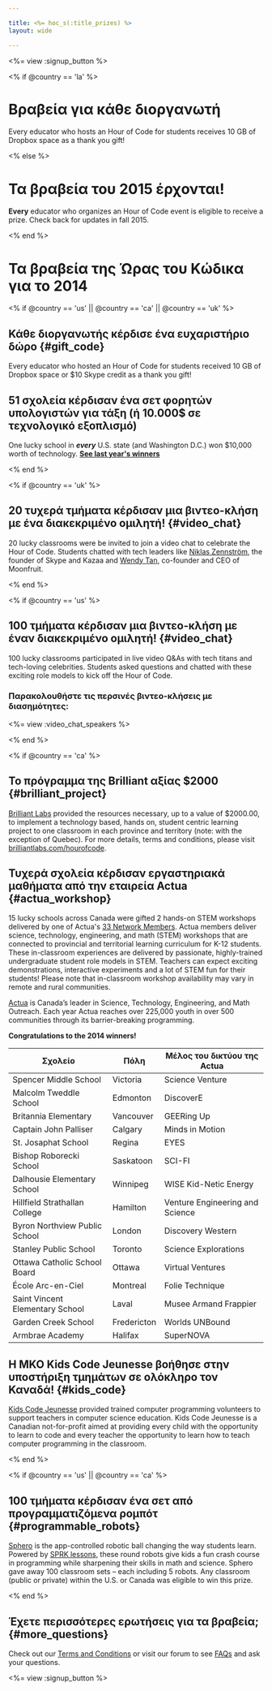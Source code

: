 ```yaml
---

title: <%= hoc_s(:title_prizes) %>
layout: wide

---
```


<%= view :signup_button %>

<% if @country == 'la' %>

# Βραβεία για κάθε διοργανωτή

Every educator who hosts an Hour of Code for students receives 10 GB of Dropbox space as a thank you gift!

<% else %>

# Τα βραβεία του 2015 έρχονται!

**Every** educator who organizes an Hour of Code event is eligible to receive a prize. Check back for updates in fall 2015.

<% end %>

# Τα βραβεία της Ώρας του Κώδικα για το 2014

<% if @country == 'us' || @country == 'ca' || @country == 'uk' %>

## Κάθε διοργανωτής κέρδισε ένα ευχαριστήριο δώρο {#gift_code}

Every educator who hosted an Hour of Code for students received 10 GB of Dropbox space or $10 Skype credit as a thank you gift!

## 51 σχολεία κέρδισαν ένα σετ φορητών υπολογιστών για τάξη (ή 10.000$ σε τεχνολογικό εξοπλισμό)

One lucky school in ***every*** U.S. state (and Washington D.C.) won $10,000 worth of technology. [**See last year's winners**](http://codeorg.tumblr.com/post/104109522378/prize-winners)

<% end %>

<% if @country == 'uk' %>

## 20 τυχερά τμήματα κέρδισαν μια βιντεο-κλήση με ένα διακεκριμένο ομιλητή! {#video_chat}

20 lucky classrooms were be invited to join a video chat to celebrate the Hour of Code. Students chatted with tech leaders like [Niklas Zennström](https://www.youtube.com/watch?v=28Uiam6mFeI), the founder of Skype and Kazaa and [Wendy Tan](https://www.youtube.com/watch?v=Xzh54UPe4qg), co-founder and CEO of Moonfruit.

<% end %>

<% if @country == 'us' %>

## 100 τμήματα κέρδισαν μια βιντεο-κλήση με έναν διακεκριμένο ομιλητή! {#video_chat}

100 lucky classrooms participated in live video Q&As with tech titans and tech-loving celebrities. Students asked questions and chatted with these exciting role models to kick off the Hour of Code.

### Παρακολουθήστε τις περσινές βιντεο-κλήσεις με διασημότητες:

<%= view :video_chat_speakers %>

<% end %>

<% if @country == 'ca' %>

## Το πρόγραμμα της Brilliant αξίας $2000 {#brilliant_project}

[Brilliant Labs](http://brilliantlabs.com/hourofcode) provided the resources necessary, up to a value of $2000.00, to implement a technology based, hands on, student centric learning project to one classroom in each province and territory (note: with the exception of Quebec). For more details, terms and conditions, please visit [brilliantlabs.com/hourofcode](http://brilliantlabs.com/hourofcode).

## Τυχερά σχολεία κέρδισαν εργαστηριακά μαθήματα από την εταιρεία Actua {#actua_workshop}

15 lucky schools across Canada were gifted 2 hands-on STEM workshops delivered by one of Actua's [33 Network Members](http://www.actua.ca/about-members/). Actua members deliver science, technology, engineering, and math (STEM) workshops that are connected to provincial and territorial learning curriculum for K-12 students. These in-classroom experiences are delivered by passionate, highly-trained undergraduate student role models in STEM. Teachers can expect exciting demonstrations, interactive experiments and a lot of STEM fun for their students! Please note that in-classroom workshop availability may vary in remote and rural communities.

[Actua](http://actua.ca/) is Canada’s leader in Science, Technology, Engineering, and Math Outreach. Each year Actua reaches over 225,000 youth in over 500 communities through its barrier-breaking programming.

**Congratulations to the 2014 winners!**

| Σχολείο                         | Πόλη        | Μέλος του δικτύου της Actua     |
| ------------------------------- | ----------- | ------------------------------- |
| Spencer Middle School           | Victoria    | Science Venture                 |
| Malcolm Tweddle School          | Edmonton    | DiscoverE                       |
| Britannia Elementary            | Vancouver   | GEERing Up                      |
| Captain John Palliser           | Calgary     | Minds in Motion                 |
| St. Josaphat School             | Regina      | EYES                            |
| Bishop Roborecki School         | Saskatoon   | SCI-FI                          |
| Dalhousie Elementary School     | Winnipeg    | WISE Kid-Netic Energy           |
| Hillfield Strathallan College   | Hamilton    | Venture Engineering and Science |
| Byron Northview Public School   | London      | Discovery Western               |
| Stanley Public School           | Toronto     | Science Explorations            |
| Ottawa Catholic School Board    | Ottawa      | Virtual Ventures                |
| École Arc-en-Ciel               | Montreal    | Folie Technique                 |
| Saint Vincent Elementary School | Laval       | Musee Armand Frappier           |
| Garden Creek School             | Fredericton | Worlds UNBound                  |
| Armbrae Academy                 | Halifax     | SuperNOVA                       |

## H MKO Kids Code Jeunesse βοήθησε στην υποστήριξη τμημάτων σε ολόκληρο τον Καναδά! {#kids_code}

[Kids Code Jeunesse](http://www.kidscodejeunesse.org) provided trained computer programming volunteers to support teachers in computer science education. Kids Code Jeunesse is a Canadian not-for-profit aimed at providing every child with the opportunity to learn to code and every teacher the opportunity to learn how to teach computer programming in the classroom.

<% end %>

<% if @country == 'us' || @country == 'ca' %>

## 100 τμήματα κέρδισαν ένα σετ από προγραμματιζόμενα ρομπότ {#programmable_robots}

[Sphero](http://www.gosphero.com/) is the app-controlled robotic ball changing the way students learn. Powered by [SPRK lessons](http://www.gosphero.com/education/), these round robots give kids a fun crash course in programming while sharpening their skills in math and science. Sphero gave away 100 classroom sets – each including 5 robots. Any classroom (public or private) within the U.S. or Canada was eligible to win this prize.

<% end %>

## Έχετε περισσότερες ερωτήσεις για τα βραβεία; {#more_questions}

Check out our [Terms and Conditions](<%= resolve_url('https://code.org/tos') %>) or visit our forum to see [FAQs](http://support.code.org) and ask your questions.

<%= view :signup_button %>